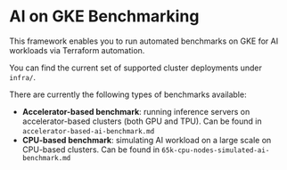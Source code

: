 # AI on GKE Benchmarking

This framework enables you to run automated benchmarks on GKE for AI workloads via Terraform automation.

You can find the current set of supported cluster deployments under `infra/`.


There are currently the following types of benchmarks available:
- **Accelerator-based benchmark**: running inference servers on accelerator-based clusters (both GPU and TPU). Can be found in `accelerator-based-ai-benchmark.md`
- **CPU-based benchmark**: simulating AI workload on a large scale on CPU-based clusters. Can be found in `65k-cpu-nodes-simulated-ai-benchmark.md`